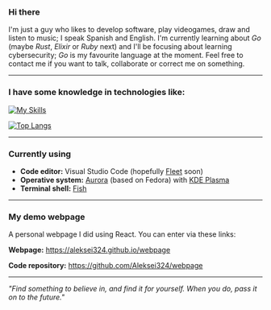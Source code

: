 ### Hi there

I'm just a guy who likes to develop software, play videogames, draw and listen to music; I speak Spanish and English. I'm currently learning about *Go* (maybe *Rust*, *Elixir* or *Ruby* next) and I'll be focusing about learning cybersecurity; *Go* is my favourite language at the moment. Feel free to contact me if you want to talk, collaborate or correct me on something.

---

### I have some knowledge in technologies like:

[![My Skills](https://skillicons.dev/icons?i=git,go,rust,py,ruby,elixir,godot,postgres,figma,kali,bash,flutter,react,stackoverflow&perline=10)](https://skillicons.dev)

[![Top Langs](https://github-readme-stats.vercel.app/api/top-langs/?username=aleksei324&theme=dracula)](https://github.com/anuraghazra/github-readme-stats)

---

### Currently using

- **Code editor:** Visual Studio Code (hopefully [Fleet](https://www.jetbrains.com/fleet/) soon)
- **Operative system:** [Aurora](https://getaurora.dev/en) (based on Fedora) with [KDE Plasma](https://kde.org/plasma-desktop/)
- **Terminal shell:** [Fish](https://fishshell.com/)

---

### My demo webpage

A personal webpage I did using React. You can enter via these links:

**Webpage:** https://aleksei324.github.io/webpage

**Code repository:** https://github.com/Aleksei324/webpage

---

*"Find something to believe in, and find it for yourself. When you do, pass it on to the future."*

<!--
**Aleksei324/Aleksei324** is a ✨ _special_ ✨ repository because its `README.md` (this file) appears on your GitHub profile.

Here are some ideas to get you started:

- 👯 I’m looking to collaborate on open source projects
- 🔭 I’m currently working on web projects and _Numfinity_
- 🌱 I’m currently learning ...
- 🤔 I’m looking for help with ...
- 💬 Ask me about ...
- 📫 How to reach me: ...
- 😄 Pronouns: ...
- ⚡ Fun fact: ...
-->
